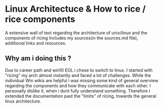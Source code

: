 # Linux Architectuce & How to rice / rice components 
A extensive wall of text regarding the architecture of unix/linux and the components of ricing
Includes my sources(in the sources.md file), additional links and resources. 


## Why am i doing this ?
Due to career path and win10 EOL i chose to switch to linux. I started with "ricing" my arch almost instantly and faced a lot of challenges.
While the individual Wm wikis are helpful i was missing some kind of general overview regarding the components and how they communicate with each other. 
I personally dislike it, when i dont fully understand something. Therefore i extended the documentation past the "limits" of ricing, towards the general linux architecture.


<!-- 
Author: cturpn
File: README.md
Purpose: None really; Quick intro, why i wrote this documentation and what you can expect.
Created: 2025-08-22
Edited: 2025-08-22
-->

